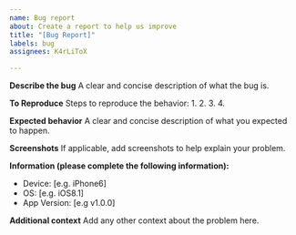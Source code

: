 ```yaml
---
name: Bug report
about: Create a report to help us improve
title: "[Bug Report]"
labels: bug
assignees: K4rLiToX

---
```


**Describe the bug**
A clear and concise description of what the bug is.

**To Reproduce**
Steps to reproduce the behavior:
1.
2.
3.
4.

**Expected behavior**
A clear and concise description of what you expected to happen.

**Screenshots**
If applicable, add screenshots to help explain your problem.

**Information (please complete the following information):**
 - Device: [e.g. iPhone6]
 - OS: [e.g. iOS8.1]
 - App Version: [e.g v1.0.0]

**Additional context**
Add any other context about the problem here.
